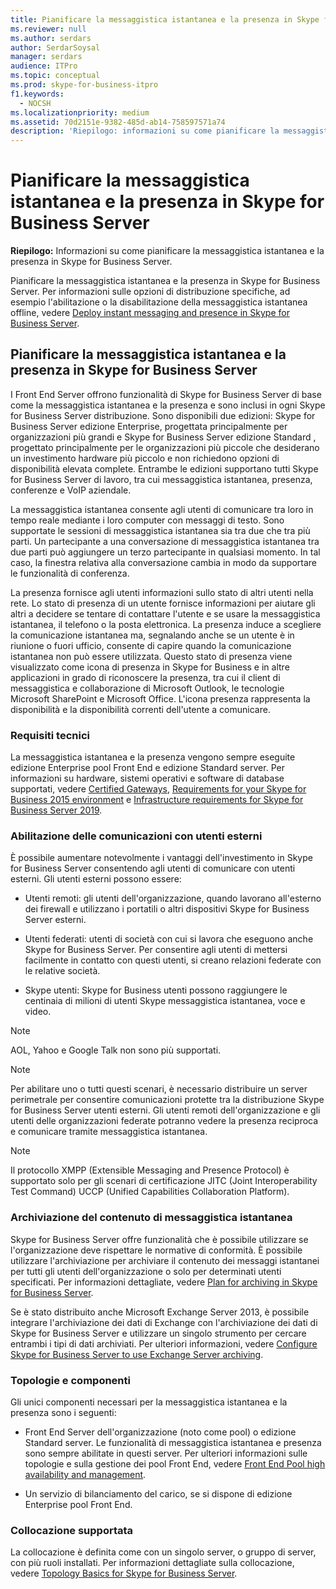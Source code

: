 ```yaml
---
title: Pianificare la messaggistica istantanea e la presenza in Skype for Business Server
ms.reviewer: null
ms.author: serdars
author: SerdarSoysal
manager: serdars
audience: ITPro
ms.topic: conceptual
ms.prod: skype-for-business-itpro
f1.keywords:
  - NOCSH
ms.localizationpriority: medium
ms.assetid: 70d2151e-9382-485d-ab14-758597571a74
description: 'Riepilogo: informazioni su come pianificare la messaggistica istantanea e la presenza in Skype for Business Server.'
---
```


# <a name="plan-for-instant-messaging-and-presence-in-skype-for-business-server"></a>Pianificare la messaggistica istantanea e la presenza in Skype for Business Server
 
**Riepilogo:** Informazioni su come pianificare la messaggistica istantanea e la presenza in Skype for Business Server.
  
Pianificare la messaggistica istantanea e la presenza in Skype for Business Server. Per informazioni sulle opzioni di distribuzione specifiche, ad esempio l'abilitazione o la disabilitazione della messaggistica istantanea offline, vedere [Deploy instant messaging and presence in Skype for Business Server](../deploy/im-and-presence/im-and-presence.md).
  
## <a name="plan-for-instant-messaging-and-presence-in-skype-for-business-server"></a>Pianificare la messaggistica istantanea e la presenza in Skype for Business Server

I Front End Server offrono funzionalità di Skype for Business Server di base come la messaggistica istantanea e la presenza e sono inclusi in ogni Skype for Business Server distribuzione. Sono disponibili due edizioni: Skype for Business Server edizione Enterprise, progettata principalmente per organizzazioni più grandi e Skype for Business Server edizione Standard , progettato principalmente per le organizzazioni più piccole che desiderano un investimento hardware più piccolo e non richiedono opzioni di disponibilità elevata complete. Entrambe le edizioni supportano tutti Skype for Business Server di lavoro, tra cui messaggistica istantanea, presenza, conferenze e VoIP aziendale.
  
La messaggistica istantanea consente agli utenti di comunicare tra loro in tempo reale mediante i loro computer con messaggi di testo. Sono supportate le sessioni di messaggistica istantanea sia tra due che tra più parti. Un partecipante a una conversazione di messaggistica istantanea tra due parti può aggiungere un terzo partecipante in qualsiasi momento. In tal caso, la finestra relativa alla conversazione cambia in modo da supportare le funzionalità di conferenza.
  
La presenza fornisce agli utenti informazioni sullo stato di altri utenti nella rete. Lo stato di presenza di un utente fornisce informazioni per aiutare gli altri a decidere se tentare di contattare l'utente e se usare la messaggistica istantanea, il telefono o la posta elettronica. La presenza induce a scegliere la comunicazione istantanea ma, segnalando anche se un utente è in riunione o fuori ufficio, consente di capire quando la comunicazione istantanea non può essere utilizzata. Questo stato di presenza viene visualizzato come icona di presenza in Skype for Business e in altre applicazioni in grado di riconoscere la presenza, tra cui il client di messaggistica e collaborazione di Microsoft Outlook, le tecnologie Microsoft SharePoint e Microsoft Office. L'icona presenza rappresenta la disponibilità e la disponibilità correnti dell'utente a comunicare. 
  
### <a name="technical-requirements"></a>Requisiti tecnici

La messaggistica istantanea e la presenza vengono sempre eseguite edizione Enterprise pool Front End e edizione Standard server. Per informazioni su hardware, sistemi operativi e software di database supportati, vedere [Certified Gateways](../../SfbPartnerCertification/certification/infra-gateways.md), [Requirements for your Skype for Business 2015 environment](requirements-for-your-environment/requirements-for-your-environment.md) e [Infrastructure requirements for Skype for Business Server 2019](../../SfBServer2019/plan/system-requirements.md).
  
### <a name="enabling-communication-with-external-users"></a>Abilitazione delle comunicazioni con utenti esterni

È possibile aumentare notevolmente i vantaggi dell'investimento in Skype for Business Server consentendo agli utenti di comunicare con utenti esterni. Gli utenti esterni possono essere:
  
- Utenti remoti: gli utenti dell'organizzazione, quando lavorano all'esterno dei firewall e utilizzano i portatili o altri dispositivi Skype for Business Server esterni.
    
- Utenti federati: utenti di società con cui si lavora che eseguono anche Skype for Business Server. Per consentire agli utenti di mettersi facilmente in contatto con questi utenti, si creano relazioni federate con le relative società. 
    
- Skype utenti: Skype for Business utenti possono raggiungere le centinaia di milioni di utenti Skype messaggistica istantanea, voce e video.
    
> [!NOTE]
> AOL, Yahoo e Google Talk non sono più supportati. 
  
> [!NOTE]
> Per abilitare uno o tutti questi scenari, è necessario distribuire un server perimetrale per consentire comunicazioni protette tra la distribuzione Skype for Business Server utenti esterni. Gli utenti remoti dell'organizzazione e gli utenti delle organizzazioni federate potranno vedere la presenza reciproca e comunicare tramite messaggistica istantanea. 
  
> [!NOTE]
> Il protocollo XMPP (Extensible Messaging and Presence Protocol) è supportato solo per gli scenari di certificazione JITC (Joint Interoperability Test Command) UCCP (Unified Capabilities Collaboration Platform). 
  
### <a name="archiving-im-content"></a>Archiviazione del contenuto di messaggistica istantanea

Skype for Business Server offre funzionalità che è possibile utilizzare se l'organizzazione deve rispettare le normative di conformità. È possibile utilizzare l'archiviazione per archiviare il contenuto dei messaggi istantanei per tutti gli utenti dell'organizzazione o solo per determinati utenti specificati. Per informazioni dettagliate, vedere [Plan for archiving in Skype for Business Server](archiving/archiving.md). 
  
Se è stato distribuito anche Microsoft Exchange Server 2013, è possibile integrare l'archiviazione dei dati di Exchange con l'archiviazione dei dati di Skype for Business Server e utilizzare un singolo strumento per cercare entrambi i tipi di dati archiviati. Per ulteriori informazioni, vedere [Configure Skype for Business Server to use Exchange Server archiving](../deploy/integrate-with-exchange-server/use-exchange-archiving.md).
  
### <a name="topologies-and-components"></a>Topologie e componenti

Gli unici componenti necessari per la messaggistica istantanea e la presenza sono i seguenti:
  
- Front End Server dell'organizzazione (noto come pool) o edizione Standard server. Le funzionalità di messaggistica istantanea e presenza sono sempre abilitate in questi server. Per ulteriori informazioni sulle topologie e sulla gestione dei pool Front End, vedere [Front End Pool high availability and management](high-availability-and-disaster-recovery/high-availability.md).
    
- Un servizio di bilanciamento del carico, se si dispone di edizione Enterprise pool Front End.
    
### <a name="supported-collocation"></a>Collocazione supportata

La collocazione è definita come con un singolo server, o gruppo di server, con più ruoli installati. Per informazioni dettagliate sulla collocazione, vedere [Topology Basics for Skype for Business Server](topology-basics/topology-basics.md). 
  

